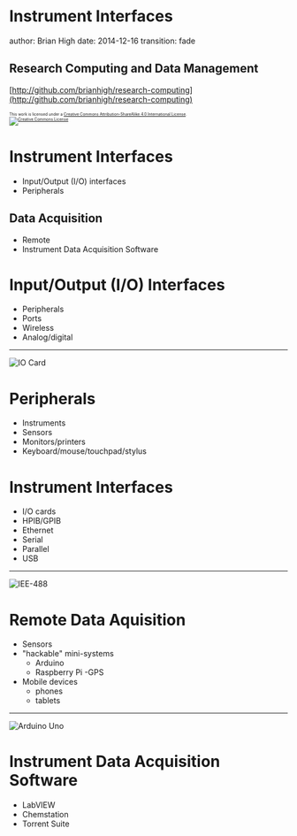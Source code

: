 Instrument Interfaces
========================================================
author: Brian High
date: 2014-12-16
transition: fade

Research Computing and Data Management
-------------------------------------------------------
[http://github.com/brianhigh/research-computing](http://github.com/brianhigh/research-computing)

<small style="font-size:.5em">
This work is licensed under a <a rel="license" href="http://creativecommons.org/licenses/by-sa/4.0/">Creative Commons Attribution-ShareAlike 4.0 International License</a>.<br />
<a rel="license" href="http://creativecommons.org/licenses/by-sa/4.0/"><img alt="Creative Commons License" style="border-width:0" src="https://i.creativecommons.org/l/by-sa/4.0/88x31.png" /></a>
</small> 

Instrument Interfaces 
========================================================

- Input/Output (I/O) interfaces
- Peripherals

Data Acquisition
-------------------

- Remote
- Instrument Data Acquisition Software

Input/Output (I/O) Interfaces
========================================================

- Peripherals
- Ports
- Wireless
- Analog/digital

***

![IO Card](http://upload.wikimedia.org/wikipedia/commons/f/f8/Chassis-plans-Digital-IO-Card.jpg)

Peripherals
========================================================

- Instruments
- Sensors
- Monitors/printers
- Keyboard/mouse/touchpad/stylus

Instrument Interfaces
========================================================

- I/O cards
- HPIB/GPIB
- Ethernet
- Serial
- Parallel
- USB

***

![IEE-488](http://upload.wikimedia.org/wikipedia/commons/7/76/IEEE-488-Stecker2.jpg)

Remote Data Aquisition
========================================================

- Sensors
- "hackable" mini-systems
  * Arduino
  * Raspberry Pi
-GPS
- Mobile devices
  * phones
  * tablets

***

![Arduino Uno](http://upload.wikimedia.org/wikipedia/commons/9/9d/UnoConnections.jpg)

Instrument Data Acquisition Software
========================================================

* LabVIEW
* Chemstation
* Torrent Suite

